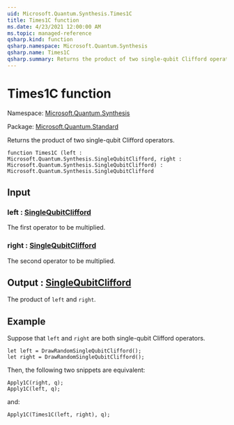 ```yaml
---
uid: Microsoft.Quantum.Synthesis.Times1C
title: Times1C function
ms.date: 4/23/2021 12:00:00 AM
ms.topic: managed-reference
qsharp.kind: function
qsharp.namespace: Microsoft.Quantum.Synthesis
qsharp.name: Times1C
qsharp.summary: Returns the product of two single-qubit Clifford operators.
---
```


# Times1C function

Namespace: [Microsoft.Quantum.Synthesis](xref:Microsoft.Quantum.Synthesis)

Package: [Microsoft.Quantum.Standard](https://nuget.org/packages/Microsoft.Quantum.Standard)


Returns the product of two single-qubit Clifford operators.

```qsharp
function Times1C (left : Microsoft.Quantum.Synthesis.SingleQubitClifford, right : Microsoft.Quantum.Synthesis.SingleQubitClifford) : Microsoft.Quantum.Synthesis.SingleQubitClifford
```


## Input

### left : [SingleQubitClifford](xref:Microsoft.Quantum.Synthesis.SingleQubitClifford)

The first operator to be multiplied.


### right : [SingleQubitClifford](xref:Microsoft.Quantum.Synthesis.SingleQubitClifford)

The second operator to be multiplied.



## Output : [SingleQubitClifford](xref:Microsoft.Quantum.Synthesis.SingleQubitClifford)

The product of `left` and `right`.

## Example

Suppose that `left` and `right` are both single-qubit Cliffordoperators.```qsharplet left = DrawRandomSingleQubitClifford();let right = DrawRandomSingleQubitClifford();```Then, the following two snippets are equivalent:```qsharpApply1C(right, q);Apply1C(left, q);```and:```qsharpApply1C(Times1C(left, right), q);```
